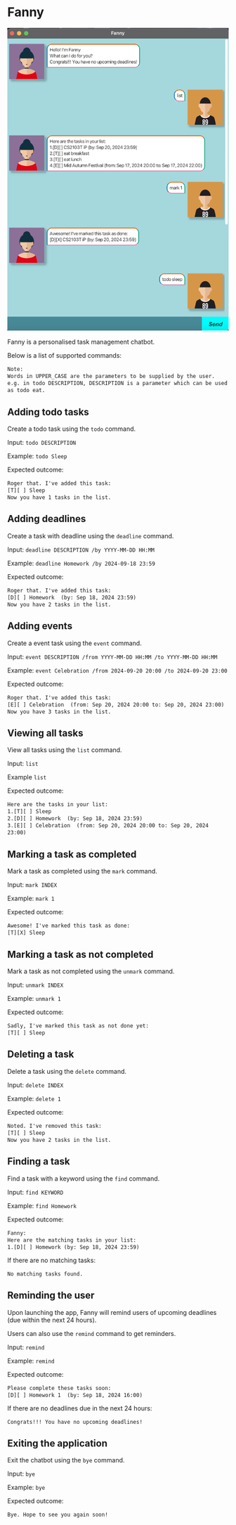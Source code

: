 # Fanny

![Screenshot of UI](Ui.png)

Fanny is a personalised task management chatbot.

Below is a list of supported commands:
```
Note:
Words in UPPER_CASE are the parameters to be supplied by the user.
e.g. in todo DESCRIPTION, DESCRIPTION is a parameter which can be used as todo eat.
```

## Adding todo tasks

Create a todo task using the `todo` command.

Input: `todo DESCRIPTION`

Example: `todo Sleep`

Expected outcome:
```
Roger that. I've added this task:
[T][ ] Sleep
Now you have 1 tasks in the list.
```
## Adding deadlines

Create a task with deadline using the `deadline` command.

Input: `deadline DESCRIPTION /by YYYY-MM-DD HH:MM`

Example: `deadline Homework /by 2024-09-18 23:59`

Expected outcome:
```
Roger that. I've added this task:
[D][ ] Homework  (by: Sep 18, 2024 23:59)
Now you have 2 tasks in the list.
```
## Adding events

Create a event task using the `event` command.

Input: `event DESCRIPTION /from YYYY-MM-DD HH:MM /to YYYY-MM-DD HH:MM`

Example: `event Celebration /from 2024-09-20 20:00 /to 2024-09-20 23:00`

Expected outcome:
```
Roger that. I've added this task:
[E][ ] Celebration  (from: Sep 20, 2024 20:00 to: Sep 20, 2024 23:00)
Now you have 3 tasks in the list.
```
## Viewing all tasks

View all tasks using the `list` command.

Input: `list`

Example `list`

Expected outcome:
```
Here are the tasks in your list:
1.[T][ ] Sleep
2.[D][ ] Homework  (by: Sep 18, 2024 23:59)
3.[E][ ] Celebration  (from: Sep 20, 2024 20:00 to: Sep 20, 2024 23:00)
```
## Marking a task as completed

Mark a task as completed using the `mark` command.

Input: `mark INDEX`

Example: `mark 1`

Expected outcome:
```
Awesome! I've marked this task as done:
[T][X] Sleep
```
## Marking a task as not completed

Mark a task as not completed using the `unmark` command.

Input: `unmark INDEX`

Example: `unmark 1`

Expected outcome:
```
Sadly, I've marked this task as not done yet:
[T][ ] Sleep
```
## Deleting a task

Delete a task using the `delete` command.

Input: `delete INDEX`

Example: `delete 1`

Expected outcome:
```
Noted. I've removed this task:
[T][ ] Sleep
Now you have 2 tasks in the list.
```
## Finding a task

Find a task with a keyword using the `find` command.

Input: `find KEYWORD`

Example: `find Homework`

Expected outcome:
```
Fanny:
Here are the matching tasks in your list:
1.[D][ ] Homework (by: Sep 18, 2024 23:59)
```
If there are no matching tasks:
```
No matching tasks found.
```
## Reminding the user

Upon launching the app, Fanny will remind users of upcoming deadlines
(due within the next 24 hours).

Users can also use the `remind` command to get reminders.

Input: `remind`

Example: `remind`

Expected outcome:
```
Please complete these tasks soon:
[D][ ] Homework 1  (by: Sep 18, 2024 16:00)
```
If there are no deadlines due in the next 24 hours:
```
Congrats!!! You have no upcoming deadlines!
```
## Exiting the application

Exit the chatbot using the `bye` command.

Input: `bye`

Example: `bye`

Expected outcome:
```
Bye. Hope to see you again soon!
```
